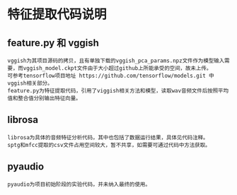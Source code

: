# 特征提取代码说明
## feature.py 和 vggish
    vggish为其项目源码的拷贝，且有单独下载的vggish_pca_params.npz文件作为模型输入需要，而vggish_model.ckpt文件由于大小超过github上所能承受的空间，故未上传。
    可参考tensorflow项目地址 https://github.com/tensorflow/models.git 中vggish相关部分。
    feature.py为特征提取代码，引用了viggish相关方法和模型，读取wav音频文件后按照平均值和整合值分别输出特征向量。
## librosa
    librosa为具体的音频特征分析代码，其中也包括了数据运行结果，具体见代码注释。
    sptg和mfcc提取的csv文件占用空间较大，暂不共享，如需要可通过代码中方法获取。
## pyaudio
    pyaudio为项目初始阶段的实验代码，并未纳入最终的使用。